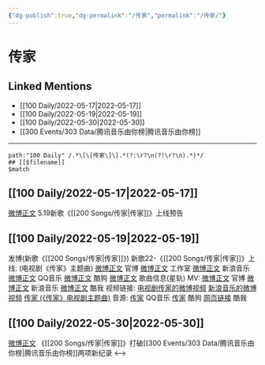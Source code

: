 ```yaml
---
{"dg-publish":true,"dg-permalink":"/传家","permalink":"/传家/"}
---
```


# 传家

## Linked Mentions
- [[100 Daily/2022-05-17\|2022-05-17]]
- [[100 Daily/2022-05-19\|2022-05-19]]
- [[100 Daily/2022-05-30\|2022-05-30]]
- [[300 Events/303 Data/腾讯音乐由你榜\|腾讯音乐由你榜]]


---

```expander
path:"100 Daily" /.*\[\[传家\]\].*(?:\r?\n(?!\r?\n).*)*/
## [[$filename]]
$match
```
## [[100 Daily/2022-05-17\|2022-05-17]]
[微博正文](https://m.weibo.cn/5248300719/4770099078104128) 5.19新歌《[[200 Songs/传家\|传家]]》上线预告

## [[100 Daily/2022-05-19\|2022-05-19]]
[](https://m.weibo.cn/1736988591/4770780460354838) 发博(新歌《[[200 Songs/传家\|传家]]》)
新歌22-《[[200 Songs/传家\|传家]]》上线:
(电视剧《传家》主题曲)
[微博正文](https://m.weibo.cn/7746762676/4770763029088124) 官博
[微博正文](https://m.weibo.cn/7478855230/4770787526971206) 工作室
[微博正文](https://m.weibo.cn/1266269835/4770774461973832) 新浪音乐
[微博正文](https://m.weibo.cn/2169129705/4770778119668679) QQ音乐
[微博正文](https://m.weibo.cn/1665103091/4770778141426437) 酷狗
[微博正文](https://m.weibo.cn/6466290670/4770780498362663) 歌曲信息(星轨)
MV:
[微博正文](https://m.weibo.cn/7746762676/4770779726875597) 官博
[微博正文](https://m.weibo.cn/1266269835/4770778660735185) 新浪音乐
[微博正文](https://m.weibo.cn/1738434147/4770885170891822) 酷我
视频链接:
[电视剧传家的微博视频](https://video.weibo.com/show?fid=1034:4770611541770334)
[新浪音乐的微博视频](https://video.weibo.com/show?fid=1034:4770778416349210)
[传家 (《传家》电视剧主题曲)](https://weibo.cn/sinaurl?u=https%3A%2F%2Fc.y.qq.com%2Fbase%2Ffcgi-bin%2Fu%3F__%3DadpmhMLgOTix)
音源:
[传家](https://weibo.cn/sinaurl?u=https%3A%2F%2Fi.y.qq.com%2Fv8%2Fplaysong.html%3Fsongid%3D356206575%26source%3Dyqq%26ADTAG%3Dhz_wb_sf%26channelId%3D10081987) QQ音乐
[传家](https://weibo.cn/sinaurl?u=https%3A%2F%2Ft4.kugou.com%2Fsong.html%3Fid%3D1vTE96fzzV3) 酷狗
[网页链接](https://weibo.cn/sinaurl?u=http%3A%2F%2Fm.kuwo.cn%2Fnewh5app%2Fplay_detail%2F220452478) 酷我
## [[100 Daily/2022-05-30\|2022-05-30]]
[微博正文](https://m.weibo.cn/6733257358/4774840940890497) 《[[200 Songs/传家\|传家]]》打破[[300 Events/303 Data/腾讯音乐由你榜\|腾讯音乐由你榜]]两项新纪录
<-->